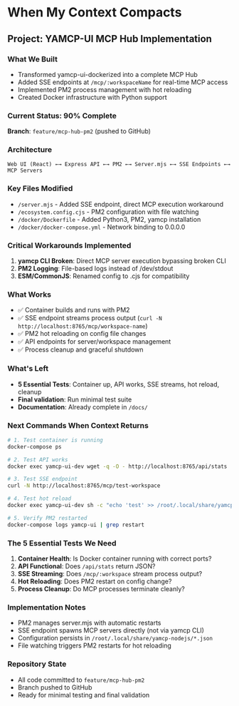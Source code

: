 # When My Context Compacts

## Project: YAMCP-UI MCP Hub Implementation

### What We Built
- Transformed yamcp-ui-dockerized into a complete MCP Hub
- Added SSE endpoints at `/mcp/:workspaceName` for real-time MCP access
- Implemented PM2 process management with hot reloading
- Created Docker infrastructure with Python support

### Current Status: 90% Complete
**Branch**: `feature/mcp-hub-pm2` (pushed to GitHub)

### Architecture
```
Web UI (React) ←→ Express API ←→ PM2 ←→ Server.mjs ←→ SSE Endpoints ←→ MCP Servers
```

### Key Files Modified
- `/server.mjs` - Added SSE endpoint, direct MCP execution workaround
- `/ecosystem.config.cjs` - PM2 configuration with file watching
- `/docker/Dockerfile` - Added Python3, PM2, yamcp installation
- `/docker/docker-compose.yml` - Network binding to 0.0.0.0

### Critical Workarounds Implemented
1. **yamcp CLI Broken**: Direct MCP server execution bypassing broken CLI
2. **PM2 Logging**: File-based logs instead of /dev/stdout
3. **ESM/CommonJS**: Renamed config to .cjs for compatibility

### What Works
- ✅ Container builds and runs with PM2
- ✅ SSE endpoint streams process output (`curl -N http://localhost:8765/mcp/workspace-name`)
- ✅ PM2 hot reloading on config file changes
- ✅ API endpoints for server/workspace management
- ✅ Process cleanup and graceful shutdown

### What's Left
- **5 Essential Tests**: Container up, API works, SSE streams, hot reload, cleanup
- **Final validation**: Run minimal test suite
- **Documentation**: Already complete in `/docs/`

### Next Commands When Context Returns
```bash
# 1. Test container is running
docker-compose ps

# 2. Test API works
docker exec yamcp-ui-dev wget -q -O - http://localhost:8765/api/stats

# 3. Test SSE endpoint
curl -N http://localhost:8765/mcp/test-workspace

# 4. Test hot reload
docker exec yamcp-ui-dev sh -c "echo 'test' >> /root/.local/share/yamcp-nodejs/providers.json"

# 5. Verify PM2 restarted
docker-compose logs yamcp-ui | grep restart
```

### The 5 Essential Tests We Need
1. **Container Health**: Is Docker container running with correct ports?
2. **API Functional**: Does `/api/stats` return JSON?
3. **SSE Streaming**: Does `/mcp/:workspace` stream process output?
4. **Hot Reloading**: Does PM2 restart on config change?
5. **Process Cleanup**: Do MCP processes terminate cleanly?

### Implementation Notes
- PM2 manages server.mjs with automatic restarts
- SSE endpoint spawns MCP servers directly (not via yamcp CLI)
- Configuration persists in `/root/.local/share/yamcp-nodejs/*.json`
- File watching triggers PM2 restarts for hot reloading

### Repository State
- All code committed to `feature/mcp-hub-pm2`
- Branch pushed to GitHub
- Ready for minimal testing and final validation